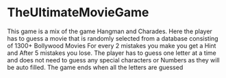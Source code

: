 # TheUltimateMovieGame
This game is a mix of the game Hangman and Charades. Here the player has to guess a movie that is randomly selected from a database consisting of 1300+ Bollywood Movies
For every 2 mistakes you make you get a Hint and After 5 mistakes you lose. The player has to guess one letter at a time and does not need to guess any special characters or Numbers as they will be auto filled. The game ends when all the letters are guessed 
